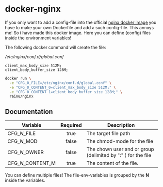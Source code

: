# docker-nginx

If you only want to add a config-file into the official [nginx docker image](https://hub.docker.com/_/nginx)
you have to make your own Dockerfile and add a such config-file. This annoys me! So i have made this
docker image. Here you can define (config) files inside the environment variables!

The following docker command will create the file:

*/etc/nginx/conf.d/global.conf*
```
client_max_body_size 512M;
client_body_buffer_size 128M;
```

```bash
docker run \
  -e "CFG_0_FILE=/etc/nginx/conf.d/global.conf" \
  -e "CFG_0_CONTENT_0=client_max_body_size 512M;" \
  -e "CFG_0_CONTENT_1=client_body_buffer_size 128M;" \
  rainu/nginx
```

## Documentation

| Variable      | Required | Description  |
| ------------- |:--------:| ------------|
| CFG_*N*_FILE | true | The target file path |
| CFG_*N*_MOD | false | The chmod-mode for the file |
| CFG_*N*_OWNER | false | The chown user and or group (delimited by ":" ) for the file |
| CFG_*N*_CONTENT_M | true | The content of the file. |

You can define multiple files! The file-env-variables is grouped by the **N** inside the variables.